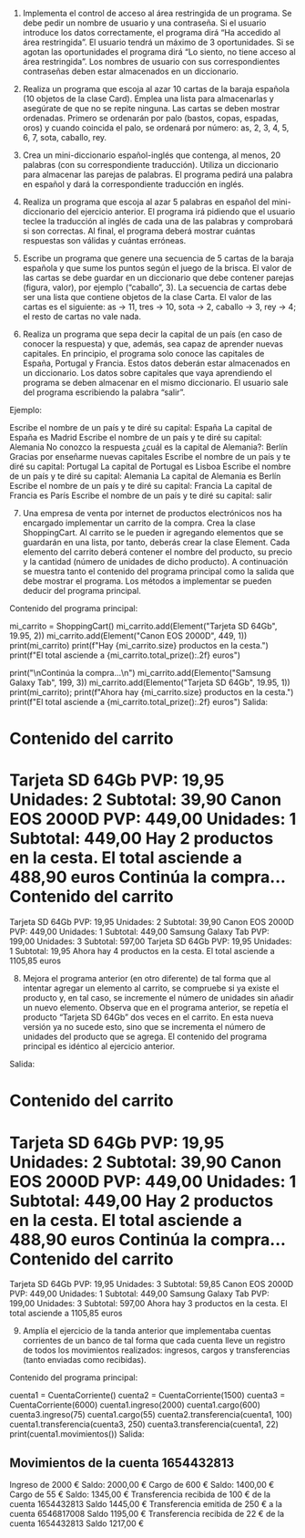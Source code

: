 1. Implementa el control de acceso al área restringida de un programa. Se debe pedir un nombre de usuario y una contraseña. Si el usuario introduce los datos correctamente, el programa dirá “Ha accedido al área restringida”. El usuario tendrá un máximo de 3 oportunidades. Si se agotan las oportunidades el programa dirá “Lo siento, no tiene acceso al área restringida”. Los nombres de usuario con sus correspondientes contraseñas deben estar almacenados en un diccionario.

2. Realiza un programa que escoja al azar 10 cartas de la baraja española (10 objetos de la clase Card). Emplea una lista para almacenarlas y asegúrate de que no se repite ninguna. Las cartas se deben mostrar ordenadas. Primero se ordenarán por palo (bastos, copas, espadas, oros) y cuando coincida el palo, se ordenará por número: as, 2, 3, 4, 5, 6, 7, sota, caballo, rey.

3. Crea un mini-diccionario español-inglés que contenga, al menos, 20 palabras (con su correspondiente traducción). Utiliza un diccionario para almacenar las parejas de palabras. El programa pedirá una palabra en español y dará la correspondiente traducción en inglés.

4. Realiza un programa que escoja al azar 5 palabras en español del mini-diccionario del ejercicio anterior. El programa irá pidiendo que el usuario teclee la traducción al inglés de cada una de las palabras y comprobará si son correctas. Al final, el programa deberá mostrar cuántas respuestas son válidas y cuántas erróneas.

5. Escribe un programa que genere una secuencia de 5 cartas de la baraja española y que sume los puntos según el juego de la brisca. El valor de las cartas se debe guardar en un diccionario que debe contener parejas (figura, valor), por ejemplo (“caballo”, 3). La secuencia de cartas debe ser una lista que contiene objetos de la clase Carta. El valor de las cartas es el siguiente: as → 11, tres → 10, sota → 2, caballo → 3, rey → 4; el resto de cartas no vale nada.

6. Realiza un programa que sepa decir la capital de un país (en caso de conocer la respuesta) y que, además, sea capaz de aprender nuevas capitales. En principio, el programa solo conoce las capitales de España, Portugal y Francia. Estos datos deberán estar almacenados en un diccionario. Los datos sobre capitales que vaya aprendiendo el programa se deben almacenar en el mismo diccionario. El usuario sale del programa escribiendo la palabra “salir”.

Ejemplo:

Escribe el nombre de un país y te diré su capital: España
La capital de España es Madrid
Escribe el nombre de un país y te diré su capital: Alemania
No conozco la respuesta ¿cuál es la capital de Alemania?: Berlín
Gracias por enseñarme nuevas capitales
Escribe el nombre de un país y te diré su capital: Portugal
La capital de Portugal es Lisboa
Escribe el nombre de un país y te diré su capital: Alemania
La capital de Alemania es Berlín
Escribe el nombre de un país y te diré su capital: Francia
La capital de Francia es París
Escribe el nombre de un país y te diré su capital: salir

7. Una empresa de venta por internet de productos electrónicos nos ha encargado implementar un carrito de la compra. Crea la clase ShoppingCart. Al carrito se le pueden ir agregando elementos que se guardarán en una lista, por tanto, deberás crear la clase Element. Cada elemento del carrito deberá contener el nombre del producto, su precio y la cantidad (número de unidades de dicho producto). A continuación se muestra tanto el contenido del programa principal como la salida que debe mostrar el programa. Los métodos a implementar se pueden deducir del programa principal.

Contenido del programa principal:

mi_carrito = ShoppingCart()
mi_carrito.add(Element("Tarjeta SD 64Gb", 19.95, 2))
mi_carrito.add(Element("Canon EOS 2000D", 449, 1))
print(mi_carrito)
print(f"Hay {mi_carrito.size} productos en la cesta.")
print(f"El total asciende a {mi_carrito.total_prize():.2f}  euros")

print("\nContinúa la compra...\n")
mi_carrito.add(Elemento("Samsung Galaxy Tab", 199, 3))
mi_carrito.add(Elemento("Tarjeta SD 64Gb", 19.95, 1))
print(mi_carrito);
print(f"Ahora hay {mi_carrito.size} productos en la cesta.")
print(f"El total asciende a {mi_carrito.total_prize():.2f}  euros")
Salida:

Contenido del carrito
=====================
Tarjeta SD 64Gb PVP: 19,95 Unidades: 2 Subtotal: 39,90
Canon EOS 2000D PVP: 449,00 Unidades: 1 Subtotal: 449,00
Hay 2 productos en la cesta.
El total asciende a 488,90 euros
Continúa la compra...
Contenido del carrito
=====================
Tarjeta SD 64Gb PVP: 19,95 Unidades: 2 Subtotal: 39,90
Canon EOS 2000D PVP: 449,00 Unidades: 1 Subtotal: 449,00
Samsung Galaxy Tab PVP: 199,00 Unidades: 3 Subtotal: 597,00
Tarjeta SD 64Gb PVP: 19,95 Unidades: 1 Subtotal: 19,95
Ahora hay 4 productos en la cesta.
El total asciende a 1105,85 euros

8. Mejora el programa anterior (en otro diferente) de tal forma que al intentar agregar un elemento al carrito, se compruebe si ya existe el producto y, en tal caso, se incremente el número de unidades sin añadir un nuevo elemento. Observa que en el programa anterior, se repetía el producto “Tarjeta SD 64Gb” dos veces en el carrito. En esta nueva versión ya no sucede esto, sino que se incrementa el número de unidades del producto que se agrega. El contenido del programa principal es idéntico al ejercicio anterior.

Salida:

Contenido del carrito
=====================
Tarjeta SD 64Gb PVP: 19,95 Unidades: 2 Subtotal: 39,90
Canon EOS 2000D PVP: 449,00 Unidades: 1 Subtotal: 449,00
Hay 2 productos en la cesta.
El total asciende a 488,90 euros
Continúa la compra...
Contenido del carrito
=====================
Tarjeta SD 64Gb PVP: 19,95 Unidades: 3 Subtotal: 59,85
Canon EOS 2000D PVP: 449,00 Unidades: 1 Subtotal: 449,00
Samsung Galaxy Tab PVP: 199,00 Unidades: 3 Subtotal: 597,00
Ahora hay 3 productos en la cesta.
El total asciende a 1105,85 euros

9. Amplía el ejercicio de la tanda anterior que implementaba cuentas corrientes de un banco de tal forma que cada cuenta lleve un registro de todos los movimientos realizados: ingresos, cargos y transferencias (tanto enviadas como recibidas).

Contenido del programa principal:

cuenta1 = CuentaCorriente()
cuenta2 = CuentaCorriente(1500)
cuenta3 = CuentaCorriente(6000)
cuenta1.ingreso(2000)
cuenta1.cargo(600)
cuenta3.ingreso(75)
cuenta1.cargo(55)
cuenta2.transferencia(cuenta1, 100)
cuenta1.transferencia(cuenta3, 250)
cuenta3.transferencia(cuenta1, 22)
print(cuenta1.movimientos())
Salida:

Movimientos de la cuenta 1654432813
-----------------------------------
Ingreso de 2000 € Saldo: 2000,00 €
Cargo de 600 € Saldo: 1400,00 €
Cargo de 55 € Saldo: 1345,00 €
Transferencia recibida de 100 € de la cuenta 1654432813 Saldo 1445,00 €
Transferencia emitida de 250 € a la cuenta 6546817008 Saldo 1195,00 €
Transferencia recibida de 22 € de la cuenta 1654432813 Saldo 1217,00 €